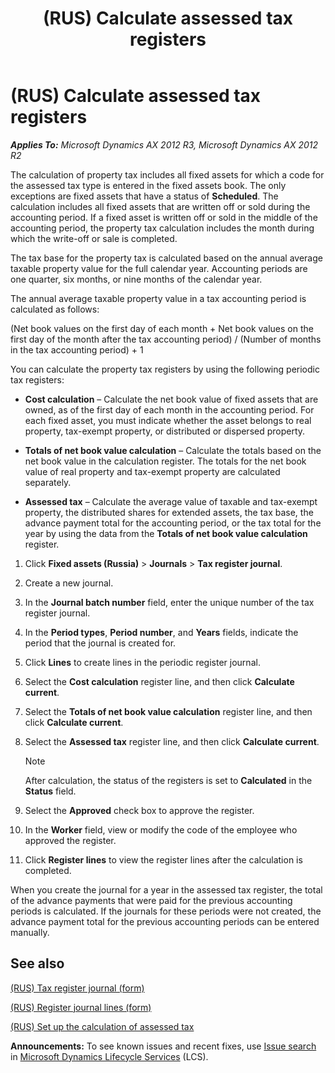 ﻿---
title: (RUS) Calculate assessed tax registers
TOCTitle: (RUS) Calculate assessed tax registers
ms:assetid: 4ded2990-bc43-4c87-a1dd-f3a7fe021987
ms:mtpsurl: https://technet.microsoft.com/en-us/library/JJ665370(v=AX.60)
ms:contentKeyID: 49387458
ms.date: 04/18/2014
mtps_version: v=AX.60
f1_keywords:
- (RUS)
- Russia
- assessed tax
---

# (RUS) Calculate assessed tax registers 


_**Applies To:** Microsoft Dynamics AX 2012 R3, Microsoft Dynamics AX 2012 R2_

The calculation of property tax includes all fixed assets for which a code for the assessed tax type is entered in the fixed assets book. The only exceptions are fixed assets that have a status of **Scheduled**. The calculation includes all fixed assets that are written off or sold during the accounting period. If a fixed asset is written off or sold in the middle of the accounting period, the property tax calculation includes the month during which the write-off or sale is completed.

The tax base for the property tax is calculated based on the annual average taxable property value for the full calendar year. Accounting periods are one quarter, six months, or nine months of the calendar year.

The annual average taxable property value in a tax accounting period is calculated as follows:

(Net book values on the first day of each month + Net book values on the first day of the month after the tax accounting period) / (Number of months in the tax accounting period) + 1

You can calculate the property tax registers by using the following periodic tax registers:

  - **Cost calculation** – Calculate the net book value of fixed assets that are owned, as of the first day of each month in the accounting period. For each fixed asset, you must indicate whether the asset belongs to real property, tax-exempt property, or distributed or dispersed property.

  - **Totals of net book value calculation** – Calculate the totals based on the net book value in the calculation register. The totals for the net book value of real property and tax-exempt property are calculated separately.

  - **Assessed tax** – Calculate the average value of taxable and tax-exempt property, the distributed shares for extended assets, the tax base, the advance payment total for the accounting period, or the tax total for the year by using the data from the **Totals of net book value calculation** register.

<!-- end list -->

1.  Click **Fixed assets (Russia)** \> **Journals** \> **Tax register journal**.

2.  Create a new journal.

3.  In the **Journal batch number** field, enter the unique number of the tax register journal.

4.  In the **Period types**, **Period number**, and **Years** fields, indicate the period that the journal is created for.

5.  Click **Lines** to create lines in the periodic register journal.

6.  Select the **Cost calculation** register line, and then click **Calculate current**.

7.  Select the **Totals of net book value calculation** register line, and then click **Calculate current**.

8.  Select the **Assessed tax** register line, and then click **Calculate current**.
    

    > [!NOTE]
    > <P>After calculation, the status of the registers is set to <STRONG>Calculated</STRONG> in the <STRONG>Status</STRONG> field.</P>



9.  Select the **Approved** check box to approve the register.

10. In the **Worker** field, view or modify the code of the employee who approved the register.

11. Click **Register lines** to view the register lines after the calculation is completed.

When you create the journal for a year in the assessed tax register, the total of the advance payments that were paid for the previous accounting periods is calculated. If the journals for these periods were not created, the advance payment total for the previous accounting periods can be entered manually.

## See also

[(RUS) Tax register journal (form)](https://technet.microsoft.com/en-us/library/jj856114\(v=ax.60\))

[(RUS) Register journal lines (form)](https://technet.microsoft.com/en-us/library/jj839663\(v=ax.60\))

[(RUS) Set up the calculation of assessed tax](rus-set-up-the-calculation-of-assessed-tax.md)

  
**Announcements:** To see known issues and recent fixes, use [Issue search](http://go.microsoft.com/fwlink/?linkid=389258) in [Microsoft Dynamics Lifecycle Services](http://go.microsoft.com/fwlink/?linkid=306505) (LCS).

